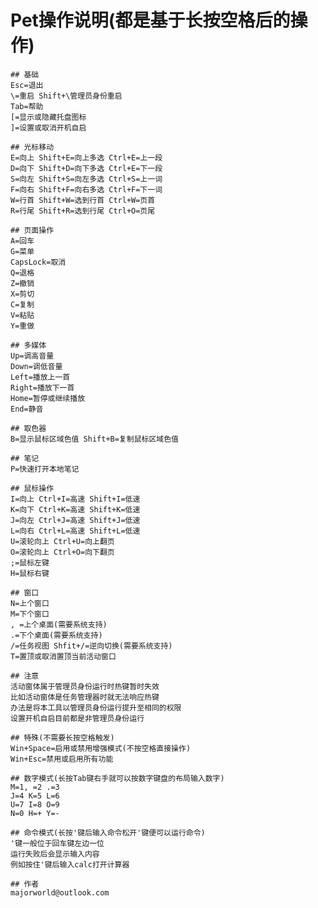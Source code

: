 # Pet操作说明(都是基于长按空格后的操作)

    ## 基础
    Esc=退出
    \=重启 Shift+\管理员身份重启
    Tab=帮助
    [=显示或隐藏托盘图标
    ]=设置或取消开机自启

    ## 光标移动
    E=向上 Shift+E=向上多选 Ctrl+E=上一段
    D=向下 Shift+D=向下多选 Ctrl+E=下一段
    S=向左 Shift+S=向左多选 Ctrl+S=上一词
    F=向右 Shift+F=向右多选 Ctrl+F=下一词
    W=行首 Shift+W=选到行首 Ctrl+W=页首
    R=行尾 Shift+R=选到行尾 Ctrl+O=页尾

    ## 页面操作
    A=回车
    G=菜单
    CapsLock=取消
    Q=退格
    Z=撤销
    X=剪切
    C=复制
    V=粘贴
    Y=重做

    ## 多媒体
    Up=调高音量
    Down=调低音量
    Left=播放上一首
    Right=播放下一首
    Home=暂停或继续播放
    End=静音

    ## 取色器
    B=显示鼠标区域色值 Shift+B=复制鼠标区域色值

    ## 笔记
    P=快速打开本地笔记

    ## 鼠标操作
    I=向上 Ctrl+I=高速 Shift+I=低速
    K=向下 Ctrl+K=高速 Shift+K=低速
    J=向左 Ctrl+J=高速 Shift+J=低速
    L=向右 Ctrl+L=高速 Shift+L=低速
    U=滚轮向上 Ctrl+U=向上翻页
    O=滚轮向上 Ctrl+O=向下翻页
    ;=鼠标左键
    H=鼠标右键

    ## 窗口
    N=上个窗口
    M=下个窗口
    , =上个桌面(需要系统支持)
    .=下个桌面(需要系统支持)
    /=任务视图 Shfit+/=逆向切换(需要系统支持)
    T=置顶或取消置顶当前活动窗口

    ## 注意
    活动窗体属于管理员身份运行时热键暂时失效
    比如活动窗体是任务管理器时就无法响应热键
    办法是将本工具以管理员身份运行提升至相同的权限
    设置开机自启目前都是非管理员身份运行

    ## 特殊(不需要长按空格触发)
    Win+Space=启用或禁用增强模式(不按空格直接操作)
    Win+Esc=禁用或启用所有功能

    ## 数字模式(长按Tab键右手就可以按数字键盘的布局输入数字)
    M=1, =2 .=3
    J=4 K=5 L=6
    U=7 I=8 O=9
    N=0 H=+ Y=-

    ## 命令模式(长按'键后输入命令松开'键便可以运行命令)
    '键一般位于回车键左边一位
    运行失败后会显示输入内容
    例如按住'键后输入calc打开计算器

    ## 作者
    majorworld@outlook.com
